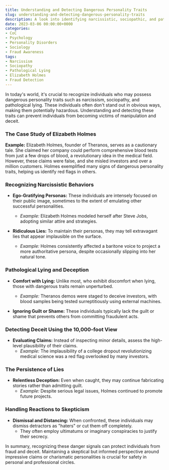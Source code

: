 ```yaml
---
title: Understanding and Detecting Dangerous Personality Traits
slug: understanding-and-detecting-dangerous-personality-traits
description: A look into identifying narcissistic, sociopathic, and pathological liars with real-world examples.
date: 2023-03-06 00:00:00+0000
categories:
- CoC
- Psychology
- Personality Disorders
- Sociology
- Fraud Awareness 
tags:
- Narcissism
- Sociopathy
- Pathological Lying
- Elizabeth Holmes 
- Fraud Detection
---
```


In today's world, it's crucial to recognize individuals who may possess dangerous personality traits such as narcissism, sociopathy, and pathological lying. These individuals often don't stand out in obvious ways, making them potentially hazardous. Understanding and detecting these traits can prevent individuals from becoming victims of manipulation and deceit.

### The Case Study of Elizabeth Holmes

**Example:** Elizabeth Holmes, founder of Theranos, serves as a cautionary tale. She claimed her company could perform comprehensive blood tests from just a few drops of blood, a revolutionary idea in the medical field. However, these claims were false, and she misled investors and over a million customers. Holmes exemplified many signs of dangerous personality traits, helping us identify red flags in others.

### Recognizing Narcissistic Behaviors

- **Ego-Gratifying Personas:** These individuals are intensely focused on their public image, sometimes to the extent of emulating other successful personalities.
  - *Example:* Elizabeth Holmes modeled herself after Steve Jobs, adopting similar attire and strategies.

- **Ridiculous Lies:** To maintain their personas, they may tell extravagant lies that appear implausible on the surface.
  - *Example:* Holmes consistently affected a baritone voice to project a more authoritative persona, despite occasionally slipping into her natural tone.

### Pathological Lying and Deception

- **Comfort with Lying:** Unlike most, who exhibit discomfort when lying, those with dangerous traits remain unperturbed.
  - *Example:* Theranos demos were staged to deceive investors, with blood samples being tested surreptitiously using external machines.

- **Ignoring Guilt or Shame:** These individuals typically lack the guilt or shame that prevents others from committing fraudulent acts.

### Detecting Deceit Using the 10,000-foot View

- **Evaluating Claims:** Instead of inspecting minor details, assess the high-level plausibility of their claims.
  - *Example:* The implausibility of a college dropout revolutionizing medical science was a red flag overlooked by many investors.

### The Persistence of Lies

- **Relentless Deception:** Even when caught, they may continue fabricating stories rather than admitting guilt.
  - *Example:* Despite serious legal issues, Holmes continued to promote future projects.

### Handling Reactions to Skepticism

- **Dismissal and Distancing:** When confronted, these individuals may dismiss detractors as "haters" or cut them off completely.
  - They often employ ultimatums or imaginary conspiracies to justify their secrecy.

In summary, recognizing these danger signals can protect individuals from fraud and deceit. Maintaining a skeptical but informed perspective around impressive claims or charismatic personalities is crucial for safety in personal and professional circles.
